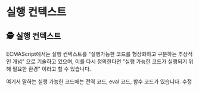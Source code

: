 # 실행 컨텍스트

## 🕵 실행 컨텍스트

   ECMAScript에서는 실행 컨텍스트를 "실행가능한 코드를 형상화하고 구분하는 추상적인 개념" 으로 기술하고 있으며, 이를 다시 정의한다면 "실행 가능한 코드가 실행되기 위해 필요한 환경" 이라고 할 수 있습니다.

   여기서 말하는 실행 가능한 코드에는 전역 코드, eval 코드, 함수 코드가 있습니다. 수정